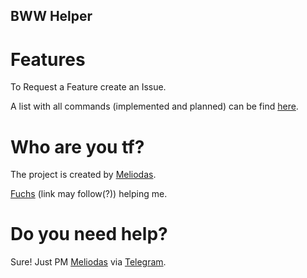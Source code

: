 ## BWW Helper

# Features

To Request a Feature create an Issue.

A list with all commands (implemented and planned) can be find [here](commands.md).

# Who are you tf?
The project is created by [Meliodas](https://t.me/xXMeliodas).

[Fuchs](https://t.me/) (link may follow(?)) helping me.

# Do you need help?
Sure! Just PM [Meliodas](https://t.me/xXMeliodas) via [Telegram](https://telegram.org/apps).